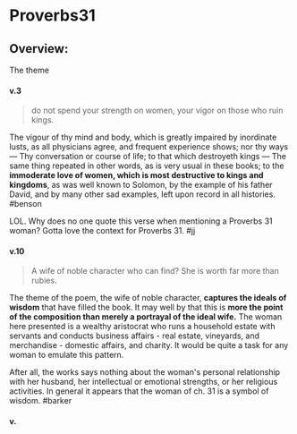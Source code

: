 # Proverbs31

## Overview:
The theme 


#### v.3
>do not spend your strength on women, your vigor on those who ruin kings.

The vigour of thy mind and body, which is greatly impaired by inordinate lusts, as all physicians agree, and frequent experience shows; nor thy ways — Thy conversation or course of life; to that which destroyeth kings — The same thing repeated in other words, as is very usual in these books; to the **immoderate love of women, which is most destructive to kings and kingdoms**, as was well known to Solomon, by the example of his father David, and by many other sad examples, left upon record in all histories.
#benson

LOL. Why does no one quote this verse when mentioning a Proverbs 31 woman? Gotta love the context for Proverbs 31.
#jj 

#### v.10
>A wife of noble character who can find? She is worth far more than rubies.

The theme of the poem, the wife of noble character, **captures the ideals of wisdom** that have filled the book. It may well by that this is **more the point of the composition than merely a portrayal of the ideal wife.** The woman here presented is a wealthy aristocrat who runs a household estate with servants and conducts business affairs - real estate, vineyards, and merchandise - domestic affairs, and charity. It would be quite a task for any woman to emulate this pattern.

After all, the works says nothing about the woman's personal relationship with her husband, her intellectual or emotional strengths, or her religious activities. In general it appears that the woman of ch. 31 is a symbol of wisdom.
#barker 

#### v.
>


